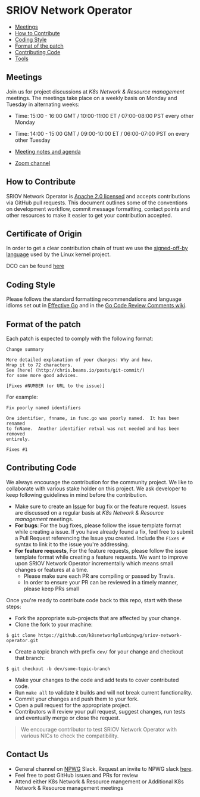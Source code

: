 # SRIOV Network Operator

* [Meetings](#meetings)
* [How to Contribute](#contributing-code)
* [Coding Style](#coding-style)
* [Format of the patch](#format-of-the-patch)
* [Contributing Code](#contributing-code)
* [Tools](#Tools)

## Meetings
Join us for project discussions at _K8s Network & Resource management_ meetings.
The meetings take place on a weekly basis on Monday and Tuesday in alternating weeks:

* Time: 15:00 - 16:00 GMT / 10:00-11:00 ET /  07:00-08:00 PST  every other Monday
* Time: 14:00 - 15:00 GMT / 09:00-10:00 ET / 06:00-07:00 PST on every other Tuesday


* [Meeting notes and agenda](https://docs.google.com/document/d/1sJQMHbxZdeYJPgAWK1aSt6yzZ4K_8es7woVIrwinVwI/edit?usp=sharing)
* [Zoom channel](https://us02web.zoom.us/j/88973596231?pwd=UHZtUEtNSVBSYnRLL3A3cHMzdmlvZz09)

## How to Contribute

SRIOV Network Operator is [Apache 2.0 licensed](LICENSE) and accepts contributions via GitHub pull requests.
This document outlines some of the conventions on development workflow, commit message formatting,
contact points and other resources to make it easier to get your contribution accepted.

## Certificate of Origin

In order to get a clear contribution chain of trust we use the [signed-off-by language](https://01.org/community/signed-process)
used by the Linux kernel project.

DCO can be found [here](https://developercertificate.org/)

## Coding Style

Please follows the standard formatting recommendations and language idioms set out in [Effective Go](https://golang.org/doc/effective_go.html) and in the [Go Code Review Comments wiki](https://github.com/golang/go/wiki/CodeReviewComments).

## Format of the patch

Each patch is expected to comply with the following format:

```
Change summary

More detailed explanation of your changes: Why and how.
Wrap it to 72 characters.
See [here] (http://chris.beams.io/posts/git-commit/)
for some more good advices.

[Fixes #NUMBER (or URL to the issue)]
```

For example:

```
Fix poorly named identifiers
  
One identifier, fnname, in func.go was poorly named.  It has been renamed
to fnName.  Another identifier retval was not needed and has been removed
entirely.

Fixes #1
``` 

## Contributing Code

We always encourage the contribution for the community project. We like to collaborate with various stake holder on this project. We ask developer to keep following guidelines in mind before the contribution.

* Make sure to create an [Issue](https://github.com/k8snetworkplumbingwg/sriov-network-operator/issues) for bug fix or the feature request.
Issues are discussed on a regular basis at _K8s Network & Resource management_ meetings. 
* **For bugs**: For the bug fixes, please follow the issue template format while creating a issue.  If you have already found a fix, feel free to submit a Pull Request referencing the Issue you created. Include the `Fixes #` syntax to link it to the issue you're addressing.
* **For feature requests**, For the feature requests, please follow the issue template format while creating a feature requests. We want to improve upon SRIOV Network Operator incrementally which means small changes or features at a time.
  * Please make sure each PR are compiling or passed by Travis.
  * In order to ensure your PR can be reviewed in a timely manner, please keep PRs small 

Once you're ready to contribute code back to this repo, start with these steps:
* Fork the appropriate sub-projects that are affected by your change.
* Clone the fork to your machine:

```
$ git clone https://github.com/k8snetworkplumbingwg/sriov-network-operator.git
```

* Create a topic branch with prefix `dev/` for your change and checkout that branch:

```
$ git checkout -b dev/some-topic-branch
```
* Make your changes to the code and add tests to cover contributed code.
* Run `make all` to validate it builds and will not break current functionality.
* Commit your changes and push them to your fork.
* Open a pull request for the appropriate project.
* Contributors will review your pull request, suggest changes, run tests and eventually merge or close the request.

> We encourage contributor to test SRIOV Network Operator with various NICs to check the compatibility.
>
## Contact Us
- General channel on [NPWG](https://npwg-team.slack.com/) Slack. Request an invite to NPWG slack [here](https://intel-corp.herokuapp.com/).
- Feel free to post GitHub issues and PRs for review
- Attend either K8s Network & Resource mangement or Additional K8s Network & Resource management meetings

